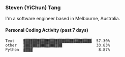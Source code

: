 ### Steven (YiChun) Tang

I'm a software engineer based in Melbourne, Australia.

#### Personal Coding Activity (past 7 days)
```
Text    ▓▓▓▓▓▓▓▓▓▓▓▓▓▓▓▓▓▓▓▓▓▓▓▓▓▓▓▓▓▓  57.30%
other   ▓▓▓▓▓▓▓▓▓▓▓▓▓▓▓▓▓               33.83%
Python  ▓▓▓▓                             8.87%
```
